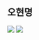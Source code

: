 <h2><b>오현명</b></h2>
<picture>
      <source
        srcset="
          https://github-readme-stats.vercel.app/api?username=Oh-linalan&show_icons=true&theme=dracula&count_private=true
        "
        media="(prefers-color-scheme: dark)"
      />
      <img
        src="https://github-readme-stats.vercel.app/api?username=Oh-linalan&show_icons=true&theme=dracula&count_private=true"
      />
</picture>
<picture>
      <source
              sourceset="https://github-readme-stats.vercel.app/api/top-langs/?username=Oh-linalan&langs_count=8"
              />
      <img
        src="https://github-readme-stats.vercel.app/api/top-langs/?username=Oh-linalan&langs_count=8"
      />
</picture>
